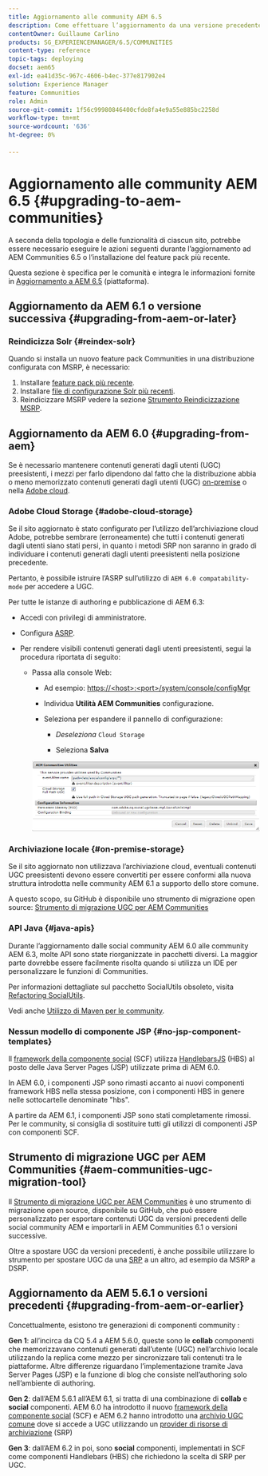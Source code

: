 ```yaml
---
title: Aggiornamento alle community AEM 6.5
description: Come effettuare l’aggiornamento da una versione precedente a AEM 6.5 Communities
contentOwner: Guillaume Carlino
products: SG_EXPERIENCEMANAGER/6.5/COMMUNITIES
content-type: reference
topic-tags: deploying
docset: aem65
exl-id: ea41d35c-967c-4606-b4ec-377e817902e4
solution: Experience Manager
feature: Communities
role: Admin
source-git-commit: 1f56c99980846400cfde8fa4e9a55e885bc2258d
workflow-type: tm+mt
source-wordcount: '636'
ht-degree: 0%

---
```


# Aggiornamento alle community AEM 6.5 {#upgrading-to-aem-communities}

A seconda della topologia e delle funzionalità di ciascun sito, potrebbe essere necessario eseguire le azioni seguenti durante l’aggiornamento ad AEM Communities 6.5 o l’installazione del feature pack più recente.

Questa sezione è specifica per le comunità e integra le informazioni fornite in [Aggiornamento a AEM 6.5](/help/sites-deploying/upgrade.md) (piattaforma).

## Aggiornamento da AEM 6.1 o versione successiva {#upgrading-from-aem-or-later}

### Reindicizza Solr {#reindex-solr}

Quando si installa un nuovo feature pack Communities in una distribuzione configurata con MSRP, è necessario:

1. Installare [feature pack più recente](/help/communities/deploy-communities.md#latestfeaturepack).
1. Installare [file di configurazione Solr più recenti](/help/communities/msrp.md#upgrading).
1. Reindicizzare MSRP vedere la sezione [Strumento Reindicizzazione MSRP](/help/communities/msrp.md#msrp-reindex-tool).

## Aggiornamento da AEM 6.0 {#upgrading-from-aem}

Se è necessario mantenere contenuti generati dagli utenti (UGC) preesistenti, i mezzi per farlo dipendono dal fatto che la distribuzione abbia o meno memorizzato contenuti generati dagli utenti (UGC) [on-premise](#on-premise-storage) o nella [Adobe cloud](#adobe-cloud-storage).

### Adobe Cloud Storage {#adobe-cloud-storage}

Se il sito aggiornato è stato configurato per l’utilizzo dell’archiviazione cloud Adobe, potrebbe sembrare (erroneamente) che tutti i contenuti generati dagli utenti siano stati persi, in quanto i metodi SRP non saranno in grado di individuare i contenuti generati dagli utenti preesistenti nella posizione precedente.

Pertanto, è possibile istruire l’ASRP sull’utilizzo di `AEM 6.0 compatability-mode` per accedere a UGC.

Per tutte le istanze di authoring e pubblicazione di AEM 6.3:

* Accedi con privilegi di amministratore.
* Configura [ASRP](/help/communities/asrp.md).
* Per rendere visibili contenuti generati dagli utenti preesistenti, segui la procedura riportata di seguito:

   * Passa alla console Web:

      * Ad esempio: [https://&lt;host>:&lt;port>/system/console/configMgr](https://localhost:4502/system/console/configMgr)

      * Individua **Utilità AEM Communities** configurazione.
      * Seleziona per espandere il pannello di configurazione:

         * *Deseleziona* `Cloud Storage`

         * Seleziona **Salva**

     ![utilità](assets/utilities.png)

### Archiviazione locale {#on-premise-storage}

Se il sito aggiornato non utilizzava l’archiviazione cloud, eventuali contenuti UGC preesistenti devono essere convertiti per essere conformi alla nuova struttura introdotta nelle community AEM 6.1 a supporto dello store comune.

A questo scopo, su GitHub è disponibile uno strumento di migrazione open source:
[Strumento di migrazione UGC per AEM Communities](https://github.com/Adobe-Marketing-Cloud/communities-ugc-migration)

### API Java {#java-apis}

Durante l’aggiornamento dalle social community AEM 6.0 alle community AEM 6.3, molte API sono state riorganizzate in pacchetti diversi. La maggior parte dovrebbe essere facilmente risolta quando si utilizza un IDE per personalizzare le funzioni di Communities.

Per informazioni dettagliate sul pacchetto SocialUtils obsoleto, visita [Refactoring SocialUtils](/help/communities/socialutils.md).

Vedi anche [Utilizzo di Maven per le community](/help/communities/maven.md).

### Nessun modello di componente JSP {#no-jsp-component-templates}

Il [framework della componente social](/help/communities/scf.md) (SCF) utilizza [HandlebarsJS](https://handlebarsjs.com/) (HBS) al posto delle Java Server Pages (JSP) utilizzate prima di AEM 6.0.

In AEM 6.0, i componenti JSP sono rimasti accanto ai nuovi componenti framework HBS nella stessa posizione, con i componenti HBS in genere nelle sottocartelle denominate &quot;hbs&quot;.

A partire da AEM 6.1, i componenti JSP sono stati completamente rimossi. Per le community, si consiglia di sostituire tutti gli utilizzi di componenti JSP con componenti SCF.

## Strumento di migrazione UGC per AEM Communities {#aem-communities-ugc-migration-tool}

Il [Strumento di migrazione UGC per AEM Communities](https://github.com/Adobe-Marketing-Cloud/communities-ugc-migration) è uno strumento di migrazione open source, disponibile su GitHub, che può essere personalizzato per esportare contenuti UGC da versioni precedenti delle social community AEM e importarli in AEM Communities 6.1 o versioni successive.

Oltre a spostare UGC da versioni precedenti, è anche possibile utilizzare lo strumento per spostare UGC da una [SRP](/help/communities/working-with-srp.md) a un altro, ad esempio da MSRP a DSRP.

## Aggiornamento da AEM 5.6.1 o versioni precedenti {#upgrading-from-aem-or-earlier}

Concettualmente, esistono tre generazioni di componenti community :

**Gen 1**: all’incirca da CQ 5.4 a AEM 5.6.0, queste sono le **collab** componenti che memorizzavano contenuti generati dall’utente (UGC) nell’archivio locale utilizzando la replica come mezzo per sincronizzare tali contenuti tra le piattaforme. Altre differenze riguardano l’implementazione tramite Java Server Pages (JSP) e la funzione di blog che consiste nell’authoring solo nell’ambiente di authoring.

**Gen 2**: dall’AEM 5.6.1 all’AEM 6.1, si tratta di una combinazione di **collab** e **social** componenti. AEM 6.0 ha introdotto il nuovo [framework della componente social](/help/communities/scf.md) (SCF) e AEM 6.2 hanno introdotto una [archivio UGC comune](/help/communities/working-with-srp.md) dove si accede a UGC utilizzando un [provider di risorse di archiviazione](/help/communities/srp.md) (SRP)

**Gen 3**: dall’AEM 6.2 in poi, sono **social** componenti, implementati in SCF come componenti Handlebars (HBS) che richiedono la scelta di SRP per UGC.
